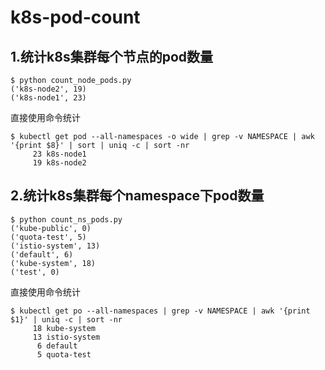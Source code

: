 # k8s-pod-count
## 1.统计k8s集群每个节点的pod数量
```shell
$ python count_node_pods.py 
('k8s-node2', 19)
('k8s-node1', 23)
```
直接使用命令统计
```shell
$ kubectl get pod --all-namespaces -o wide | grep -v NAMESPACE | awk '{print $8}' | sort | uniq -c | sort -nr
     23 k8s-node1
     19 k8s-node2
```
## 2.统计k8s集群每个namespace下pod数量
```shell
$ python count_ns_pods.py 
('kube-public', 0)
('quota-test', 5)
('istio-system', 13)
('default', 6)
('kube-system', 18)
('test', 0)
```
直接使用命令统计
```shell
$ kubectl get po --all-namespaces | grep -v NAMESPACE | awk '{print $1}' | uniq -c | sort -nr
     18 kube-system
     13 istio-system
      6 default
      5 quota-test
```
